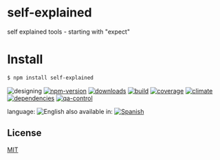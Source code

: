 # self-explained
self explained tools - starting with "expect"

# Install
```sh
$ npm install self-explained
```

![designing](https://img.shields.io/badge/stability-designing-red.svg)
[![npm-version](https://img.shields.io/npm/v/self-explain.svg)](https://npmjs.org/package/self-explain)
[![downloads](https://img.shields.io/npm/dm/self-explain.svg)](https://npmjs.org/package/self-explain)
[![build](https://img.shields.io/travis/codenautas/self-explain/master.svg)](https://travis-ci.org/codenautas/self-explain)
[![coverage](https://img.shields.io/coveralls/codenautas/self-explain/master.svg)](https://coveralls.io/r/codenautas/self-explain)
[![climate](https://img.shields.io/codeclimate/github/codenautas/self-explain.svg)](https://codeclimate.com/github/codenautas/self-explain)
[![dependencies](https://img.shields.io/david/codenautas/self-explain.svg)](https://david-dm.org/codenautas/self-explain)
[![qa-control](http://codenautas.com/github/codenautas/self-explain.svg)](http://codenautas.com/github/codenautas/self-explain)



language: ![English](https://raw.githubusercontent.com/codenautas/multilang/master/img/lang-en.png)
also available in:
[![Spanish](https://raw.githubusercontent.com/codenautas/multilang/master/img/lang-es.png)](LEEME.md)

## License

[MIT](LICENSE)


